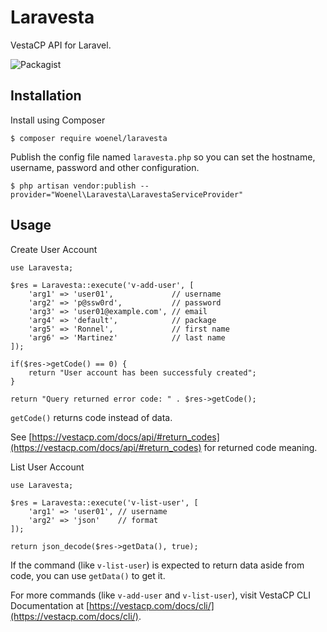# Laravesta
VestaCP API for Laravel.

![Packagist](https://img.shields.io/packagist/l/doctrine/orm.svg)

## Installation

Install using Composer
```
$ composer require woenel/laravesta
```

Publish the config file named `laravesta.php` so you can set the hostname, username, password and other configuration.
```
$ php artisan vendor:publish --provider="Woenel\Laravesta\LaravestaServiceProvider"
```

## Usage

Create User Account
```
use Laravesta;

$res = Laravesta::execute('v-add-user', [
    'arg1' => 'user01',             // username
    'arg2' => 'p@ssw0rd',           // password
    'arg3' => 'user01@example.com', // email
    'arg4' => 'default',            // package
    'arg5' => 'Ronnel',             // first name
    'arg6' => 'Martinez'            // last name
]);

if($res->getCode() == 0) {
    return "User account has been successfuly created";
}

return "Query returned error code: " . $res->getCode();
```
`getCode()` returns code instead of data.


See [https://vestacp.com/docs/api/#return_codes](https://vestacp.com/docs/api/#return_codes) for returned code meaning.

List User Account
```
use Laravesta;

$res = Laravesta::execute('v-list-user', [
	'arg1' => 'user01', // username
	'arg2' => 'json'    // format
]);

return json_decode($res->getData(), true);
```
If the command (like `v-list-user`) is expected to return data aside from code, you can use `getData()` to get it.

For more commands (like `v-add-user` and `v-list-user`), visit VestaCP CLI Documentation at [https://vestacp.com/docs/cli/](https://vestacp.com/docs/cli/).
